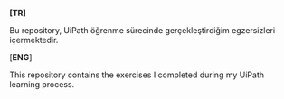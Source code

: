 **[TR]**

Bu repository, UiPath öğrenme sürecinde gerçekleştirdiğim egzersizleri içermektedir.

[**ENG**]

This repository contains the exercises I completed during my UiPath learning process.
